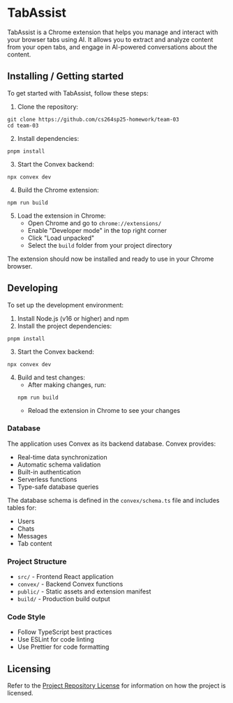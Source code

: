 # TabAssist

TabAssist is a Chrome extension that helps you manage and interact with your browser tabs using AI. It allows you to extract and analyze content from your open tabs, and engage in AI-powered conversations about the content.

## Installing / Getting started

To get started with TabAssist, follow these steps:

1. Clone the repository:
```shell
git clone https://github.com/cs264sp25-homework/team-03
cd team-03
```

2. Install dependencies:
```shell
pnpm install
```

3. Start the Convex backend:
```shell
npx convex dev
```

4. Build the Chrome extension:
```shell
npm run build
```

5. Load the extension in Chrome:
   - Open Chrome and go to `chrome://extensions/`
   - Enable "Developer mode" in the top right corner
   - Click "Load unpacked"
   - Select the `build` folder from your project directory

The extension should now be installed and ready to use in your Chrome browser.

## Developing

To set up the development environment:

1. Install Node.js (v16 or higher) and npm
2. Install the project dependencies:
```shell
pnpm install
```

3. Start the Convex backend:
```shell
npx convex dev
```

4. Build and test changes:
   - After making changes, run:
   ```shell
   npm run build
   ```
   - Reload the extension in Chrome to see your changes

### Database
The application uses Convex as its backend database. Convex provides:
- Real-time data synchronization
- Automatic schema validation
- Built-in authentication
- Serverless functions
- Type-safe database queries

The database schema is defined in the `convex/schema.ts` file and includes tables for:
- Users
- Chats
- Messages
- Tab content

### Project Structure
- `src/` - Frontend React application
- `convex/` - Backend Convex functions
- `public/` - Static assets and extension manifest
- `build/` - Production build output

### Code Style
- Follow TypeScript best practices
- Use ESLint for code linting
- Use Prettier for code formatting

## Licensing

Refer to the [Project Repository License](./LICENSE.md) for information on how the project is licensed.